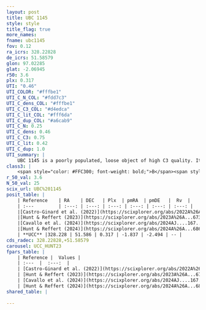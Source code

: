 ```yaml
---
layout: post
title: UBC 1145
style: style
title_flag: true
more_names: 
fname: ubc1145
fov: 0.12
ra_icrs: 328.22828
de_icrs: 51.58579
glon: 97.02285
glat: -2.06945
r50: 3.6
plx: 0.317
UTI: "0.46"
UTI_COLOR: "#fffbe1"
UTI_C_N_COL: "#fdd7c3"
UTI_C_dens_COL: "#fffbe1"
UTI_C_C3_COL: "#d4edca"
UTI_C_lit_COL: "#fff6da"
UTI_C_dup_COL: "#a6cab9"
UTI_C_N: 0.25
UTI_C_dens: 0.46
UTI_C_C3: 0.75
UTI_C_lit: 0.42
UTI_C_dup: 1.0
UTI_summary: |
    UBC 1145 is a poorly populated, loose object of high C3 quality. It was recently reported in the literature.
class3: |
    <span style="color: #FFC300; font-weight: bold;">B</span><span style="color: green; font-weight: bold;">A</span>
r_50_val: 3.6
N_50_val: 25
scix_url: UBC%201145
posit_table: |
    | Reference    | RA    | DEC   | Plx  | pmRA  | pmDE   |  Rv  |
    | :---         | :---: | :---: | :---: | :---: | :---: | :---: |
    |[Castro-Ginard et al. (2022)](https://scixplorer.org/abs/2022A%26A...661A.118C) | 328.21 | 51.56 | 0.32 | -1.84 | -2.49 | -- |
    |[Hunt & Reffert (2023)](https://scixplorer.org/abs/2023A%26A...673A.114H) | 328.222 | 51.587 | 0.328 | -1.871 | -2.515 | -34.955 |
    |[Cavallo et al. (2024)](https://scixplorer.org/abs/2024AJ....167...12C) | 328.185 | 51.567 | 0.329 | -- | -- | -- |
    |[Hunt & Reffert (2024)](https://scixplorer.org/abs/2024A%26A...686A..42H) | 328.222 | 51.587 | 0.328 | -1.871 | -2.515 | -34.955 |
    | **UCC** |328.228 | 51.586 | 0.317 | -1.837 | -2.494 | -- | 
cds_radec: 328.22828,+51.58579
carousel: UCC_HUNT23
fpars_table: |
    | Reference |  Values |
    | :---  |  :---:  |
    | [Castro-Ginard et al. (2022)](https://scixplorer.org/abs/2022A%26A...661A.118C) | `AV=1.303, Dist=3137, logAge=8.055` |
    | [Hunt & Reffert (2023)](https://scixplorer.org/abs/2023A%26A...673A.114H) | `AV50=1.887, diffAV50=2.108, MOD50=12.246, logAge50=8.153` |
    | [Cavallo et al. (2024)](https://scixplorer.org/abs/2024AJ....167...12C) | `AV50=1.7, dMod50=11.8, logAge50=8.66, [Fe/H]50=0.16` |
    | [Hunt & Reffert (2024)](https://scixplorer.org/abs/2024A%26A...686A..42H) | `MassJ=402.123` |
shared_table: |
    
---
```

